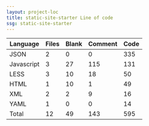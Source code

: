 ```yaml
---
layout: project-loc
title: static-site-starter Line of code
ssg: static-site-starter
---
```

<div class="table-responsive">
<table class="table">
<thead><tr>
<th>Language</th>
<th>Files</th>
<th>Blank</th>
<th>Comment</th>
<th>Code</th>
</tr></thead><tbody>
<tr><td>JSON</td><td> 2</td><td> 0</td><td> 0</td><td> 335</td></tr>
<tr><td>Javascript</td><td> 3</td><td> 27</td><td> 115</td><td> 131</td></tr>
<tr><td>LESS</td><td> 3</td><td> 10</td><td> 18</td><td> 50</td></tr>
<tr><td>HTML</td><td> 1</td><td> 10</td><td> 1</td><td> 49</td></tr>
<tr><td>XML</td><td> 2</td><td> 2</td><td> 9</td><td> 16</td></tr>
<tr><td>YAML</td><td> 1</td><td> 0</td><td> 0</td><td> 14</td></tr>
<tr><td>Total</td><td>12</td><td>49</td><td>143</td><td>595</td></tr>
</tbody></table></div>
